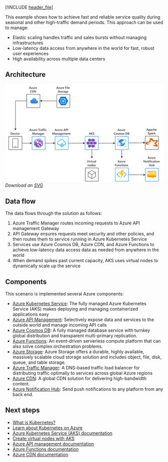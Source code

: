 [!INCLUDE [header_file](../../../includes/sol-idea-header.md)]

This example shows how to achieve fast and reliable service quality during seasonal and other high-traffic demand periods. This approach can be used to manage:

- Elastic scaling handles traffic and sales bursts without managing infrastructures
- Low-latency data access from anywhere in the world for fast, robust user experiences
- High availability across multiple data centers

## Architecture

![Architecture Diagram](../media/aks-demand-spikes.png)
*Download an [SVG](../media/aks-demand-spikes.svg)*

## Data flow

The data flows through the solution as follows:

1. Azure Traffic Manager routes incoming requests to Azure API management Gateway
2. API Gateway ensures requests meet security and other policies, and then routes them to service running in Azure Kubernetes Service
3. Services use Azure Cosmos DB, Azure CDN, and Azure Functions to achieve low-latency data access data as needed from anywhere in the world
4. When demand spikes past current capacity, AKS uses virtual nodes to dynamically scale up the service

## Components

This scenario is implemented several Azure components:

- [Azure Kubernetes Service](https://azure.microsoft.com/services/kubernetes-service/): The fully managed Azure Kubernetes Service (AKS) makes deploying and managing containerized applications easy
- [Azure API Management](https://azure.microsoft.com/services/api-management/): Selectively expose data and services to the outside world and manage incoming API calls
- [Azure Cosmos DB](https://azure.microsoft.com/services/cosmos-db/): A fully managed database service with turnkey global distribution and transparent multi-primary replication.
- [Azure Functions](https://azure.microsoft.com/services/functions/): An event-driven serverless compute platform that can also solve complex orchestration problems.
- [Azure Storage](https://azure.microsoft.com/services/storage/): Azure Storage offers a durable, highly available, massively scalable cloud storage solution and includes object, file, disk, queue, and table storage.
- [Azure Traffic Manager](https://azure.microsoft.com/services/traffic-manager/): A DNS-based traffic load balancer for distributing traffic optimally to services across global Azure regions
- [Azure CDN](https://azure.microsoft.com/services/cdn/): A global CDN solution for delivering high-bandwidth content.
- [Azure Notification Hub](https://azure.microsoft.com/services/notification-hubs/): Send push notifications to any platform from any back end.

## Next steps

- [What is Kubernetes?](https://azure.microsoft.com/topic/what-is-kubernetes/)
- [Learn about Kubernetes on Azure](https://azure.microsoft.com/overview/kubernetes-on-azure/)
- [Azure Kubernetes Service (AKS) documentation](/azure/aks)
- [Create virtual nodes with AKS](/azure/aks/virtual-nodes-portal)
- [Azure API management documentation](/azure/api-management/)
- [Azure Functions documentation](/azure/azure-functions/)
- [Azure CDN documentation](/azure/cdn/)
